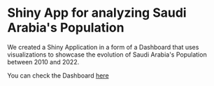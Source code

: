 # Shiny App for analyzing Saudi Arabia's Population

We created a Shiny Application in a form of a Dashboard that uses visualizations to showcase the evolution of Saudi Arabia's Population between 2010 and 2022.

You can check the Dashboard [here](https://abdullah-hr.shinyapps.io/saudi-population-app_gender/)